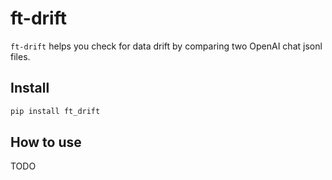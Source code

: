 # ft-drift


<!-- WARNING: THIS FILE WAS AUTOGENERATED! DO NOT EDIT! -->

`ft-drift` helps you check for data drift by comparing two OpenAI chat
jsonl files.

## Install

``` sh
pip install ft_drift
```

## How to use

TODO
